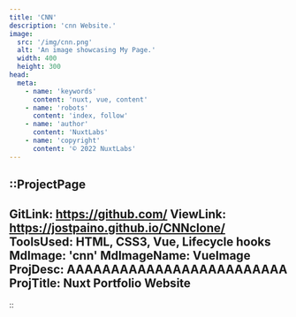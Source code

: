 ```yaml
---
title: 'CNN'
description: 'cnn Website.'
image:
  src: '/img/cnn.png'
  alt: 'An image showcasing My Page.'
  width: 400
  height: 300
head:
  meta:
    - name: 'keywords'
      content: 'nuxt, vue, content'
    - name: 'robots'
      content: 'index, follow'
    - name: 'author'
      content: 'NuxtLabs'
    - name: 'copyright'
      content: '© 2022 NuxtLabs'
---
```


::ProjectPage
---
GitLink: https://github.com/
ViewLink: https://jostpaino.github.io/CNNclone/
ToolsUsed: HTML, CSS3, Vue, Lifecycle hooks
MdImage: 'cnn'
MdImageName: VueImage
ProjDesc: AAAAAAAAAAAAAAAAAAAAAAAAA
ProjTitle: Nuxt Portfolio Website
---

::
